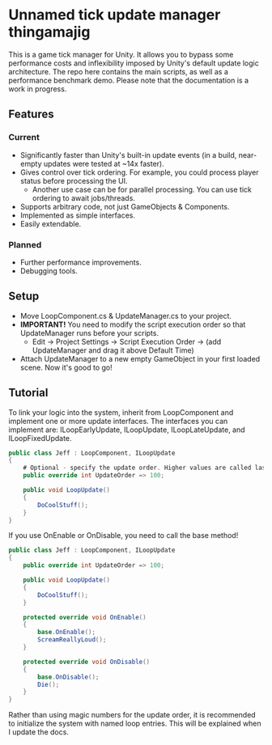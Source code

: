 # Unnamed tick update manager thingamajig
This is a game tick manager for Unity. It allows you to bypass some performance costs and inflexibility imposed by Unity's default update logic architecture. The repo here contains the main scripts, as well as a performance benchmark demo. Please note that the documentation is a work in progress.

## Features
### Current
- Significantly faster than Unity's built-in update events (in a build, near-empty updates were tested at ~14x faster).
- Gives control over tick ordering. For example, you could process player status before processing the UI.
  - Another use case can be for parallel processing. You can use tick ordering to await jobs/threads.
- Supports arbitrary code, not just GameObjects & Components.
- Implemented as simple interfaces.
- Easily extendable.

### Planned
- Further performance improvements.
- Debugging tools.

## Setup
- Move LoopComponent.cs & UpdateManager.cs to your project.
- <b>IMPORTANT!</b> You need to modify the script execution order so that UpdateManager runs before your scripts.
  - Edit -> Project Settings -> Script Execution Order -> (add UpdateManager and drag it above Default Time)
- Attach UpdateManager to a new empty GameObject in your first loaded scene. Now it's good to go!

## Tutorial
To link your logic into the system, inherit from LoopComponent and implement one or more update interfaces. The interfaces you can implement are: ILoopEarlyUpdate, ILoopUpdate, ILoopLateUpdate, and ILoopFixedUpdate.

```c#
public class Jeff : LoopComponent, ILoopUpdate
{
    # Optional - specify the update order. Higher values are called last.
    public override int UpdateOrder => 100;

    public void LoopUpdate()
    {
        DoCoolStuff();
    }
}
```

If you use OnEnable or OnDisable, you need to call the base method!

```c#
public class Jeff : LoopComponent, ILoopUpdate
{
    public override int UpdateOrder => 100;

    public void LoopUpdate()
    {
        DoCoolStuff();
    }

    protected override void OnEnable()
    {
        base.OnEnable();
        ScreamReallyLoud();
    }

    protected override void OnDisable()
    {
        base.OnDisable();
        Die();
    }
}
```

Rather than using magic numbers for the update order, it is recommended to initialize the system with named loop entries. This will be explained when I update the docs.
